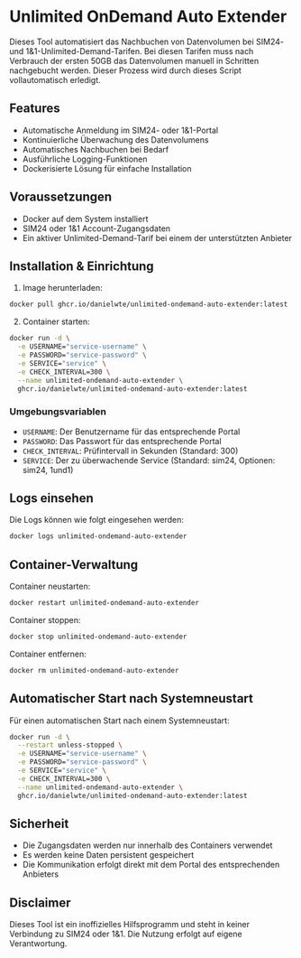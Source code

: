 # Unlimited OnDemand Auto Extender

Dieses Tool automatisiert das Nachbuchen von Datenvolumen bei SIM24- und 1&1-Unlimited-Demand-Tarifen. Bei diesen Tarifen muss nach Verbrauch der ersten 50GB das Datenvolumen manuell in Schritten nachgebucht werden. Dieser Prozess wird durch dieses Script vollautomatisch erledigt.

## Features

- Automatische Anmeldung im SIM24- oder 1&1-Portal
- Kontinuierliche Überwachung des Datenvolumens
- Automatisches Nachbuchen bei Bedarf
- Ausführliche Logging-Funktionen
- Dockerisierte Lösung für einfache Installation

## Voraussetzungen

- Docker auf dem System installiert
- SIM24 oder 1&1 Account-Zugangsdaten
- Ein aktiver Unlimited-Demand-Tarif bei einem der unterstützten Anbieter

## Installation & Einrichtung

1. Image herunterladen:
```bash
docker pull ghcr.io/danielwte/unlimited-ondemand-auto-extender:latest
```

2. Container starten:
```bash
docker run -d \
  -e USERNAME="service-username" \
  -e PASSWORD="service-password" \
  -e SERVICE="service" \
  -e CHECK_INTERVAL=300 \
  --name unlimited-ondemand-auto-extender \
  ghcr.io/danielwte/unlimited-ondemand-auto-extender:latest
```

### Umgebungsvariablen

- `USERNAME`: Der Benutzername für das entsprechende Portal
- `PASSWORD`: Das Passwort für das entsprechende Portal
- `CHECK_INTERVAL`: Prüfintervall in Sekunden (Standard: 300)
- `SERVICE`: Der zu überwachende Service (Standard: sim24, Optionen: sim24, 1und1)

## Logs einsehen

Die Logs können wie folgt eingesehen werden:
```bash
docker logs unlimited-ondemand-auto-extender
```

## Container-Verwaltung

Container neustarten:
```bash
docker restart unlimited-ondemand-auto-extender
```

Container stoppen:
```bash
docker stop unlimited-ondemand-auto-extender
```

Container entfernen:
```bash
docker rm unlimited-ondemand-auto-extender
```

## Automatischer Start nach Systemneustart

Für einen automatischen Start nach einem Systemneustart:
```bash
docker run -d \
  --restart unless-stopped \
  -e USERNAME="service-username" \
  -e PASSWORD="service-password" \
  -e SERVICE="service" \
  -e CHECK_INTERVAL=300 \
  --name unlimited-ondemand-auto-extender \
  ghcr.io/danielwte/unlimited-ondemand-auto-extender:latest
```

## Sicherheit

- Die Zugangsdaten werden nur innerhalb des Containers verwendet
- Es werden keine Daten persistent gespeichert
- Die Kommunikation erfolgt direkt mit dem Portal des entsprechenden Anbieters

## Disclaimer

Dieses Tool ist ein inoffizielles Hilfsprogramm und steht in keiner Verbindung zu SIM24 oder 1&1. Die Nutzung erfolgt auf eigene Verantwortung.